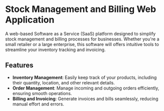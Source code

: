 # Stock Management and Billing Web Application

 A web-based Software as a Service (SaaS) platform designed to simplify stock management and billing processes for businesses. Whether you're a small retailer or a large enterprise, this software will offers intuitive tools to streamline your inventory tracking and invoicing.

## Features

- **Inventory Management**: Easily keep track of your products, including their quantity, location, and other relevant details.
- **Order Management**: Manage incoming and outgoing orders efficiently, ensuring smooth operations.
- **Billing and Invoicing**: Generate invoices and bills seamlessly, reducing manual effort and errors.
